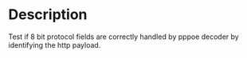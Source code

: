 # Description

Test if 8 bit protocol fields are correctly handled by pppoe decoder
by identifying the http payload.

